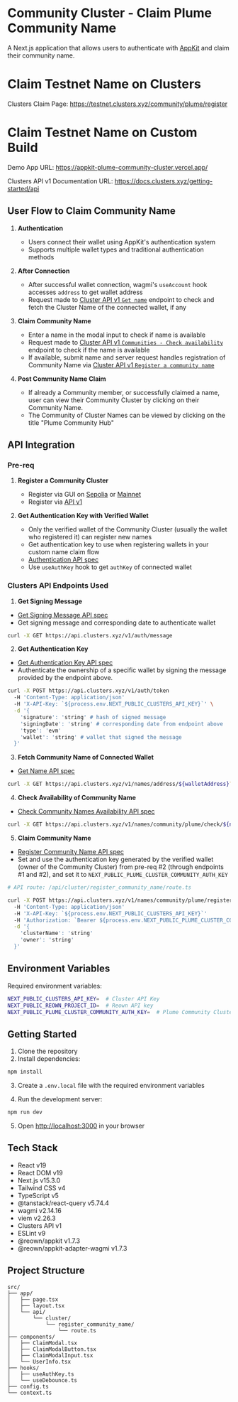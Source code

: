 # Community Cluster - Claim Plume Community Name

A Next.js application that allows users to authenticate with [AppKit](https://reown.com/appkit) and claim their community name.

# Claim Testnet Name on Clusters

Clusters Claim Page: https://testnet.clusters.xyz/community/plume/register

# Claim Testnet Name on Custom Build

Demo App URL: https://appkit-plume-community-cluster.vercel.app/

Clusters API v1 Documentation URL: https://docs.clusters.xyz/getting-started/api

## User Flow to Claim Community Name

1. **Authentication**
   - Users connect their wallet using AppKit's authentication system
   - Supports multiple wallet types and traditional authentication methods

2. **After Connection**
   - After successful wallet connection, wagmi's `useAccount` hook accesses `address` to get wallet address
   - Request made to [Cluster API v1 `Get name`](https://docs.clusters.xyz/getting-started/api/v1/address-cluster-name#get-name) endpoint to check and fetch the Cluster Name of the connected wallet, if any

3. **Claim Community Name**
   - Enter a name in the modal input to check if name is available
   - Request made to [Cluster API v1 `Communities - Check availability`](https://docs.clusters.xyz/getting-started/api/v1/registration/communities#check-availability) endpoint to check if the name is available
   - If available, submit name and server request handles registration of Community Name via [Cluster API v1 `Register a community name`](https://docs.clusters.xyz/getting-started/api/v1/registration/communities#register-a-community-name)

4. **Post Community Name Claim**
   - If already a Community member, or successfully claimed a name, user can view their Community Cluster by clicking on their Community Name.
   - The Community of Cluster Names can be viewed by clicking on the title "Plume Community Hub"

## API Integration

### Pre-req

1. **Register a Community Cluster**
    - Register via GUI on [Sepolia](https://testnet.clusters.xyz/register) or [Mainnet](https://clusters.xyz/register)
    - Register via [API v1](https://docs.clusters.xyz/getting-started/api/v1/registration)

2. **Get Authentication Key with Verified Wallet**
    - Only the verified wallet of the Community Cluster (usually the wallet who registered it) can register new names
    - Get authentication key to use when registering wallets in your custom name claim flow
    - [Authentication API spec](https://docs.clusters.xyz/getting-started/api/v1/authentication)
    - Use `useAuthKey` hook to get `authKey` of connected wallet

### Clusters API Endpoints Used

1. **Get Signing Message**
- [Get Signing Message API spec](https://docs.clusters.xyz/getting-started/api/v1/authentication)
- Get signing message and corresponding date to authenticate wallet
```bash
curl -X GET https://api.clusters.xyz/v1/auth/message
```

2. **Get Authentication Key**
- [Get Authentication Key API spec](https://docs.clusters.xyz/getting-started/api/v1/authentication)
- Authenticate the ownership of a specific wallet by signing the message provided by the endpoint above.
```bash
curl -X POST https://api.clusters.xyz/v1/auth/token
  -H 'Content-Type: application/json' 
  -H 'X-API-Key: `${process.env.NEXT_PUBLIC_CLUSTERS_API_KEY}`' \
  -d '{
    'signature': 'string' # hash of signed message
    'signingDate': 'string' # corresponding date from endpoint above
    'type': 'evm'
    'wallet': 'string' # wallet that signed the message
  }'
```

3. **Fetch Community Name of Connected Wallet**
- [Get Name API spec](https://docs.clusters.xyz/getting-started/api/v1/address-cluster-name#get-name)
```bash
curl -X GET https://api.clusters.xyz/v1/names/address/${walletAddress}?testnet=true
```

4. **Check Availability of Community Name**
- [Check Community Names Availability API spec](https://docs.clusters.xyz/getting-started/api/v1/registration/communities#check-availability)
```bash
curl -X GET https://api.clusters.xyz/v1/names/community/plume/check/${nameToClaim}?testnet=true
```

5. **Claim Community Name**
- [Register Community Name API spec](https://docs.clusters.xyz/getting-started/api/v1/registration/communities#register-a-community-name)
- Set and use the authentication key generated by the verified wallet (owner of the Community Cluster) from pre-req #2 (through endpoints #1 and #2), and set it to `NEXT_PUBLIC_PLUME_CLUSTER_COMMUNITY_AUTH_KEY`

```bash
# API route: /api/cluster/register_community_name/route.ts

curl -X POST https://api.clusters.xyz/v1/names/community/plume/register?testnet=true
  -H 'Content-Type: application/json' 
  -H 'X-API-Key: `${process.env.NEXT_PUBLIC_CLUSTERS_API_KEY}`'
  -H 'Authorization: `Bearer ${process.env.NEXT_PUBLIC_PLUME_CLUSTER_COMMUNITY_AUTH_KEY}`' \
  -d '{
    'clusterName': 'string'
    'owner': 'string'
  }'
```

## Environment Variables

Required environment variables:
```bash
NEXT_PUBLIC_CLUSTERS_API_KEY=  # Cluster API Key
NEXT_PUBLIC_REOWN_PROJECT_ID=  # Reown API key
NEXT_PUBLIC_PLUME_CLUSTER_COMMUNITY_AUTH_KEY=  # Plume Community Clusters Wallet authentication key
```

## Getting Started

1. Clone the repository
2. Install dependencies:
```bash
npm install
```

3. Create a `.env.local` file with the required environment variables

4. Run the development server:
```bash
npm run dev
```

5. Open [http://localhost:3000](http://localhost:3000) in your browser

## Tech Stack

- React v19
- React DOM v19
- Next.js v15.3.0
- Tailwind CSS v4
- TypeScript v5
- @tanstack/react-query v5.74.4
- wagmi v2.14.16
- viem v2.26.3
- Clusters API v1
- ESLint v9
- @reown/appkit v1.7.3
- @reown/appkit-adapter-wagmi v1.7.3

## Project Structure

```text
src/
├── app/
│   ├── page.tsx
│   ├── layout.tsx
│   └── api/
│       └── cluster/
│           └── register_community_name/
│               └── route.ts
├── components/
│   ├── ClaimModal.tsx
│   ├── ClaimModalButton.tsx
│   ├── ClaimModalInput.tsx
│   └── UserInfo.tsx
├── hooks/
│   ├── useAuthKey.ts
│   └── useDebounce.ts
├── config.ts
└── context.ts
```
